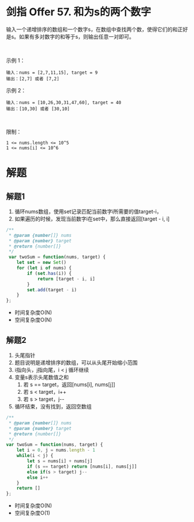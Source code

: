# 剑指 Offer 57. 和为s的两个数字

输入一个递增排序的数组和一个数字s，在数组中查找两个数，使得它们的和正好是s。如果有多对数字的和等于s，则输出任意一对即可。

 

示例 1：
```
输入：nums = [2,7,11,15], target = 9
输出：[2,7] 或者 [7,2]
```
示例 2：
```
输入：nums = [10,26,30,31,47,60], target = 40
输出：[10,30] 或者 [30,10]
```
 

限制：
```
1 <= nums.length <= 10^5
1 <= nums[i] <= 10^6
```

# 解题
## 解题1
1. 循环nums数组，使用set记录匹配当前数字i所需要的值target-i，
2. 如果遍历的时候，发现当前数字i在set中，那么直接返回[target - i, i]

```js
/**
 * @param {number[]} nums
 * @param {number} target
 * @return {number[]}
 */
 var twoSum = function(nums, target) {
    let set = new Set()
    for (let i of nums) {
        if (set.has(i)) {
            return [target - i, i]
        }
        set.add(target - i)
    }
};
```
- 时间复杂度O(N)
- 空间复杂度O(N)

## 解题2
1. 头尾指针
2. 题目说明是递增排序的数组，可以从头尾开始缩小范围
3. i指向头，j指向尾，i < j 循环继续 
4. 变量s表示头尾数值之和
   1. 若 s == target，返回[nums[i], nums[j]]
   2. 若 s < target，i++
   3. 若 s > target，j--
5. 循环结束，没有找到，返回空数组
   
```js
/**
 * @param {number[]} nums
 * @param {number} target
 * @return {number[]}
 */
var twoSum = function(nums, target) {
    let i = 0, j = nums.length - 1
    while(i < j) {
        let s = nums[i] + nums[j]
        if (s == target) return [nums[i], nums[j]]
        else if(s > target) j--
        else i++
    }
    return []
};
```

- 时间复杂度O(N)
- 空间复杂度O(1)